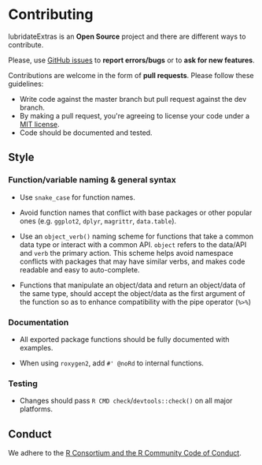 # Contributing

lubridateExtras is an **Open Source** project and there are different ways to contribute.

Please, use [GitHub issues](https://github.com/ellisvalentiner/lubridateExtras/issues) to **report errors/bugs** or to **ask for new features**.

Contributions are welcome in the form of **pull requests**. Please follow these guidelines:

- Write code against the master branch but pull request against the dev branch.
- By making a pull request, you're agreeing to license your code under a [MIT license](https://github.com/ellisvalentiner/lubridateExtras/blob/dev/LICENSE.md).
- Code should be documented and tested.

## Style

### Function/variable naming & general syntax

* Use `snake_case` for function names.

* Avoid function names that conflict with base packages or other popular ones (e.g. `ggplot2`, `dplyr`, `magrittr`, `data.table`).

* Use an `object_verb()` naming scheme for functions that take a common data type or interact with a common API. `object` refers to the data/API and `verb` the primary action. This scheme helps avoid namespace conflicts with packages that may have similar verbs, and makes code readable and easy to auto-complete.

* Functions that manipulate an object/data and return an object/data of the same type, should accept the object/data as the first argument of the function so as to enhance compatibility with the pipe operator (`%>%`)

### Documentation

* All exported package functions should be fully documented with examples.

* When using `roxygen2`, add `#' @noRd` to internal functions.

### Testing

* Changes should pass `R CMD check`/`devtools::check()` on all major platforms.

## Conduct

We adhere to the [R Consortium and the R Community Code of Conduct](https://wiki.r-consortium.org/view/R_Consortium_and_the_R_Community_Code_of_Conduct).
